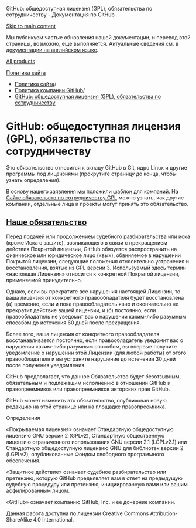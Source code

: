 GitHub: общедоступная лицензия (GPL), обязательства по сотрудничеству - Документация по GitHub

[Skip to main content](#main-content)

Мы публикуем частые обновления нашей документации, и перевод этой страницы, возможно, еще выполняется. Актуальные сведения см. в [документации на английском языке](/en).

[All products](/ru)

[Политика сайта](/ru/site-policy)

* [Политика сайта](/ru/site-policy)/
* [Политика компании GitHub](/ru/site-policy/github-company-policies)/
* [GitHub: общедоступная лицензия (GPL), обязательства по сотрудничеству](/ru/site-policy/github-company-policies/github-gpl-cooperation-commitment)

GitHub: общедоступная лицензия (GPL), обязательства по сотрудничеству
==========

Это обязательство относится к вкладу GitHub в Git, ядро Linux и другие программы под лицензиями (прокрутите страницу до конца, чтобы узнать определения).

В основу нашего заявления мы положили [шаблон](https://github.com/gplcc/gplcc/blob/master/Company/GPL%20Cooperation%20Commitment-Company-Template.md) для компаний. На [Сайте обязательств по сотрудничеству GPL](https://gplcc.github.io/gplcc/) можно узнать, как другие компании, отдельные лица и проекты могут принять это обязательство.

[Наше обязательство](#our-commitment)
----------

Перед подачей или продолжением судебного разбирательства или иска (кроме Иска о защите), возникающего в связи с прекращением действия Покрытой лицензии, GitHub обязуется распространить на физическое или юридическое лицо («вы»), обвиняемое в нарушении Покрытой лицензии, следующие положения относительно устранения и восстановления, взятые из GPL версии 3. Используемый здесь термин «настоящая Лицензия» относится к конкретной Покрытой лицензии, применяемой принудительно.

Однако, если вы прекратите все нарушения настоящей Лицензии, то ваша лицензия от конкретного правообладателя будет восстановлена (а) временно, если и пока правообладатель явно и окончательно не прекратит действие вашей лицензии, и (б) постоянно, если правообладатель не уведомит вас о нарушении каким-либо разумным способом до истечения 60 дней после прекращения.

Более того, ваша лицензия от конкретного правообладателя восстанавливается постоянно, если правообладатель уведомит вас о нарушении каким-либо разумным способом, вы впервые получите уведомление о нарушении этой Лицензии (для любой работы) от этого правообладателя и вы устраните нарушение до истечения 30 дней после получения уведомления.

GitHub предполагает, что данное Обязательство будет безотзывным, обязательным и подлежащим исполнению в отношении GitHub и правопреемников или правопреемников авторских прав GitHub.

GitHub может изменить это обязательство, опубликовав новую редакцию на этой странице или на площадке правопреемника.

Определения

«Покрываемая лицензия» означает Стандартную общедоступную лицензию GNU версии 2 (GPLv2), Стандартную общественную лицензию ограниченного использования GNU версии 2.1 (LGPLv2.1) или Стандартную общедоступную лицензию GNU для библиотек версии 2 (LGPLv2), опубликованные Фондом свободного программного обеспечения.

«Защитное действие» означает судебное разбирательство или претензию, которую GitHub предъявляет вам в ответ на предыдущую судебную процедуру или претензию, инициированную вами или вашим аффилированным лицом.

«GitHub» означает компанию GitHub, Inc. и ее дочерние компании.

Данная работа доступна по лицензии Creative Commons Attribution-ShareAlike 4.0 International.

